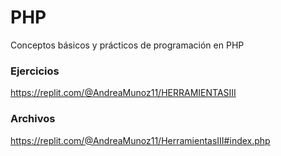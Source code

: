 # PHP
Conceptos básicos y prácticos de programación en PHP

### Ejercicios 
https://replit.com/@AndreaMunoz11/HERRAMIENTASIII

### Archivos
https://replit.com/@AndreaMunoz11/HerramientasIII#index.php
